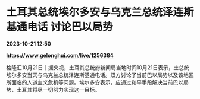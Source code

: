 # 土耳其总统埃尔多安与乌克兰总统泽连斯基通电话 讨论巴以局势

**2023-10-21 12:50**

**https://www.gelonghui.com/live/1256384**

格隆汇10月21日｜据央视，土耳其总统府新闻局当地时间10月21日表示，土总统埃尔多安当天与乌克兰总统泽连斯基通电话。双方讨论了当前巴以局势以及该地区所面临的人道主义危机等问题。埃尔多安表示，应通过和平手段解决当前巴以局势，土耳其将尽一切努力实现这一目标。